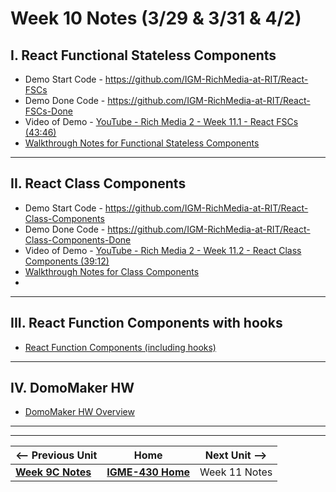 # Week 10 Notes (3/29 & 3/31 & 4/2)

## I. React Functional Stateless Components

- Demo Start Code - https://github.com/IGM-RichMedia-at-RIT/React-FSCs
- Demo Done Code -  https://github.com/IGM-RichMedia-at-RIT/React-FSCs-Done
- Video of Demo -  [YouTube - Rich Media 2 - Week 11.1 - React FSCs (43:46)](https://www.youtube.com/watch?v=kAMb0sEp9js)
- [Walkthrough Notes for Functional Stateless Components](../hw-notes/react-components.md#functional-stateless-component)

<hr>

## II. React Class Components

- Demo Start Code - https://github.com/IGM-RichMedia-at-RIT/React-Class-Components
- Demo Done Code - https://github.com/IGM-RichMedia-at-RIT/React-Class-Components-Done
- Video of Demo - [YouTube - Rich Media 2 - Week 11.2 - React Class Components (39:12)](https://www.youtube.com/watch?v=EzgxSVN-AzI)
- [Walkthrough Notes for Class Components](../hw-notes/react-components.md#class-component)
- 
<hr>

## III. React Function Components with hooks

- [React Function Components (including hooks)](../hw-notes/react-components.md#function-component-hooks)

<hr>

## IV. DomoMaker HW

- [DomoMaker HW Overview](../hw-notes/HW-DomoMaker.md)

<hr><hr>

| <-- Previous Unit | Home | Next Unit -->
| --- | --- | --- 
| [**Week 9C Notes**](9C.md)   |  [**IGME-430 Home**](../README.md) | Week 11 Notes
